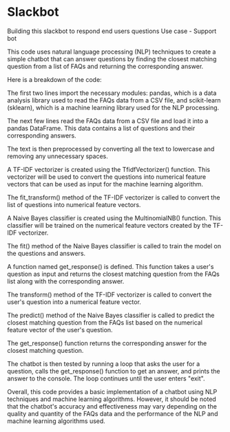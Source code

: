 # Slackbot

Building this slackbot to respond end users questions
Use case - Support bot 

This code uses natural language processing (NLP) techniques to create a simple chatbot that can answer questions by finding the closest matching question from a list of FAQs and returning the corresponding answer.

Here is a breakdown of the code:

The first two lines import the necessary modules: pandas, which is a data analysis library used to read the FAQs data from a CSV file, and scikit-learn (sklearn), which is a machine learning library used for the NLP processing.

The next few lines read the FAQs data from a CSV file and load it into a pandas DataFrame. This data contains a list of questions and their corresponding answers.

The text is then preprocessed by converting all the text to lowercase and removing any unnecessary spaces.

A TF-IDF vectorizer is created using the TfidfVectorizer() function. This vectorizer will be used to convert the questions into numerical feature vectors that can be used as input for the machine learning algorithm.

The fit_transform() method of the TF-IDF vectorizer is called to convert the list of questions into numerical feature vectors.

A Naive Bayes classifier is created using the MultinomialNB() function. This classifier will be trained on the numerical feature vectors created by the TF-IDF vectorizer.

The fit() method of the Naive Bayes classifier is called to train the model on the questions and answers.

A function named get_response() is defined. This function takes a user's question as input and returns the closest matching question from the FAQs list along with the corresponding answer.

The transform() method of the TF-IDF vectorizer is called to convert the user's question into a numerical feature vector.

The predict() method of the Naive Bayes classifier is called to predict the closest matching question from the FAQs list based on the numerical feature vector of the user's question.

The get_response() function returns the corresponding answer for the closest matching question.

The chatbot is then tested by running a loop that asks the user for a question, calls the get_response() function to get an answer, and prints the answer to the console. The loop continues until the user enters "exit".

Overall, this code provides a basic implementation of a chatbot using NLP techniques and machine learning algorithms. However, it should be noted that the chatbot's accuracy and effectiveness may vary depending on the quality and quantity of the FAQs data and the performance of the NLP and machine learning algorithms used.
